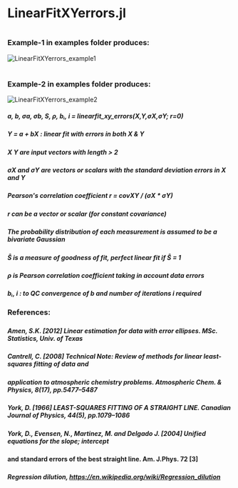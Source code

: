 # LinearFitXYerrors.jl
#
### Example-1 in examples folder produces:
![LinearFitXYerrors_example1](https://user-images.githubusercontent.com/20739393/131933542-9927aacb-32e1-433e-8fdf-2002896dfdf0.png)
#
### Example-2 in examples folder produces:
![LinearFitXYerrors_example2](https://user-images.githubusercontent.com/20739393/131933586-4739bf00-7cd8-4aaf-8e40-24626b989d84.png)

##### a, b, σa, σb, S, ρ, bᵢ, i = linearfit_xy_errors(X,Y,σX,σY; r=0)
#####
#####       Y = a + bX     : linear fit with errors in both X & Y
#####
##### X Y are input vectors with length > 2
#####
##### σX and σY are vectors or scalars with the standard deviation errors in X and Y
##### Pearson's correlation coefficient r = covXY / (σX * σY)
##### r can be a vector or scalar (for constant covariance)
##### The probability distribution of each measurement is assumed to be a bivariate Gaussian
#####
##### Ŝ is a measure of goodness of fit, perfect linear fit if Ŝ = 1
##### ρ is Pearson correlation coefficient taking in account data errors
##### bᵢ, i : to QC convergence of b and number of iterations i required
#####
#####
### References:
#####
##### Amen, S.K. [2012] Linear estimation for data with error ellipses. MSc. Statistics, Univ. of Texas
#####
##### Cantrell, C. [2008] Technical Note: Review of methods for linear least-squares fitting of data and
##### application to atmospheric chemistry problems. Atmospheric Chem. & Physics, 8(17), pp.5477–5487
#####
##### York, D. [1966] LEAST-SQUARES FITTING OF A STRAIGHT LINE. Canadian Journal of Physics, 44(5), pp.1079–1086
#####
##### York, D., Evensen, N., Martinez, M. and Delgado J. [2004] Unified equations for the slope; intercept
#### and standard errors of the best straight line. Am. J.Phys. 72 [3]
#####
##### Regression dilution, https://en.wikipedia.org/wiki/Regression_dilution
#
